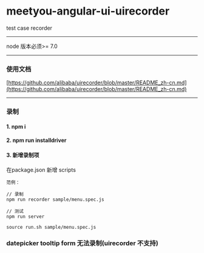 # meetyou-angular-ui-uirecorder
test case recorder

---
node 版本必须>= 7.0

---

### 使用文档
[https://github.com/alibaba/uirecorder/blob/master/README_zh-cn.md](https://github.com/alibaba/uirecorder/blob/master/README_zh-cn.md)

---

### 录制

#### 1. npm i
#### 2. npm run installdriver
#### 3. 新增录制项
在package.json 新增 scripts

```
范例：

// 录制
npm run recorder sample/menu.spec.js

// 测试
npm run server

source run.sh sample/menu.spec.js

```

### datepicker tooltip form 无法录制(uirecorder 不支持)
